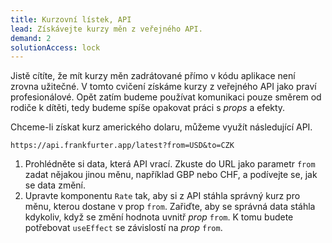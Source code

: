 ```yaml
---
title: Kurzovní lístek, API
lead: Získávejte kurzy měn z veřejného API.
demand: 2
solutionAccess: lock
---
```


Jistě cítíte, že mít kurzy měn zadrátované přímo v kódu aplikace není zrovna užitečné. V tomto cvičení získáme kurzy z veřejného API jako praví profesionálové. Opět zatím budeme používat komunikaci pouze směrem od rodiče k dítěti, tedy budeme spíše opakovat práci s _props_ a efekty.

Chceme-li získat kurz amerického dolaru, můžeme využít následující API.

```
https://api.frankfurter.app/latest?from=USD&to=CZK
```

1. Prohlédněte si data, která API vrací. Zkuste do URL jako parametr `from` zadat nějakou jinou měnu, například GBP nebo CHF, a podívejte se, jak se data změní.
1. Upravte komponentu `Rate` tak, aby si z API stáhla správný kurz pro měnu, kterou dostane v prop `from`. Zařiďte, aby se správná data stáhla kdykoliv, když se změní hodnota uvnitř _prop_ `from`. K tomu budete potřebovat `useEffect` se závislostí na _prop_ `from`.

